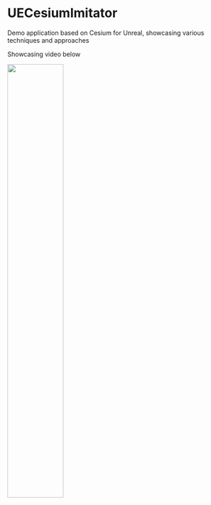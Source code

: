 # UECesiumImitator
Demo application based on Cesium for Unreal, showcasing various techniques and approaches

Showcasing video below 

[<img src="https://i.ytimg.com/vi/0AtkM4UzUmk/maxresdefault.jpg" width="50%">](https://www.youtube.com/watch?v=0AtkM4UzUmk "UECesiumImitator")
